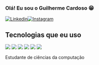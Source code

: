 ### Olá! Eu sou o Guilherme Cardoso  😁
[![Linkedin](https://img.shields.io/badge/LinkedIn-0077B5?style=for-the-badge&logo=linkedin&logoColor=white)](https://www.linkedin.com/in/guilherme-cardoso-757478244/)[![Instagram](https://img.shields.io/badge/Instagram-E4405F?style=for-the-badge&logo=instagram&logoColor=white)](https://www.instagram.com/wcguii/)

## Tecnologias que eu uso

<div style="display": inline_block"></div>
  <img align="center alt="html5 src="https://img.shields.io/badge/HTML5-E34F26?style=for-the-badge&logo=html5&logoColor=white" />
  <img align="center alt="css src="https://img.shields.io/badge/CSS-239120?&style=for-the-badge&logo=css3&logoColor=white" />
  <img align="center alt="C++ src="https://img.shields.io/badge/C%2B%2B-00599C?style=for-the-badge&logo=c%2B%2B&logoColor=white" />
   <img align="center alt="Java src="https://img.shields.io/badge/Java-ED8B00?style=for-the-badge&logo=openjdk&logoColor=white" />
    <img align="center alt="Java src="https://img.shields.io/badge/MySQL-00000F?style=for-the-badge&logo=mysql&logoColor=white" />
     <img align="center alt="Java src="https://img.shields.io/badge/Wordpress-21759B?style=for-the-badge&logo=wordpress&logoColor=white" />
</div>

Estudante de ciências da computação </br>
